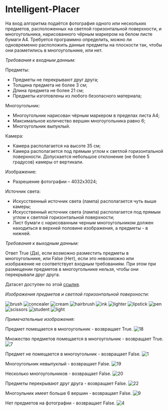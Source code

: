 # Intelligent-Placer

На вход алгоритма подаётся фотография одного или нескольких предметов, расположенных на светлой горизонтальной поверхности, и многоугольника, нарисованного чёрным маркером на белом листе бумаги А4. Требуется программно определить, можно ли одновременно расположить данные предметы на плоскости так, чтобы они разметились в многоугольнике, или нет.

*Требования к входным данным:*

Предметы:
- Предметы не перекрывают друг друга;
- Толщина предмета не более 3 см;
- Длина предмета не более 21 см;
- Предметы изготовлены из любого безопасного материала;

Многоугольник:
- Многоугольник нарисован чёрным маркером в пределах листа А4;
- Максимальное количество вершин многоугольника равно 6;
- Многоугольник выпуклый.

Камера:
- Камера располагается на высоте 35 см;
- Камера располагается под прямым углом к светлой горизонтальной поверхности. Допускается небольшое отклонение (не более 5 градусов) камеры от вертикали.

Изображение:
- Разрешение фотографии – 4032x3024;

Источник света:
- Искусственный источник света (лампа) располагается чуть выше камеры;
- Искусственный источник света (лампа) располагается под прямым углом к светлой горизонтальной поверхности;
- Лист бумаги с нарисованным черным многоугольником должен находиться в верхней половине изображения, а предметы - в нижней.

*Требования к выходным данным:*

Ответ True (Да), если возможно разместить предметы в многоугольнике, или False (Нет), если это невозможно или изображение не соответствует входным требованиям.
При этом при размещении предметов в многоугольнике нельзя, чтобы они перекрывали друг друга.

Датасет доступен по этой [ссылке](https://drive.google.com/drive/u/0/folders/1v_O4n5cpNdBP9IJUE24Z2sLz4DxSF502).

*Изображения предметов и светлой горизонтальной поверхности:*

![brush](https://user-images.githubusercontent.com/60979130/153772349-d3b93651-989f-416c-b950-20ea3ebe2b92.jpeg)
![concealer](https://user-images.githubusercontent.com/60979130/153772350-ca17ad8d-c621-45d9-9ed1-a6e03e4e9f22.jpeg)
![cream](https://user-images.githubusercontent.com/60979130/153772353-131ee85e-a3fa-4d91-bb01-e637343ffb0e.jpeg)
![hairbrush](https://user-images.githubusercontent.com/60979130/153772354-976867a3-55c5-43ee-8f74-43c8aac59eb1.jpeg)
![ink](https://user-images.githubusercontent.com/60979130/153772359-d54cb532-5b05-432d-ada9-3f6718021308.jpeg)
![lighter](https://user-images.githubusercontent.com/60979130/153772360-9dc44b8a-8fd9-468f-861f-371989ac9164.jpeg)
![lipstick](https://user-images.githubusercontent.com/60979130/153772363-ce469e47-652a-43d0-8567-7426dce9ca05.jpeg)
![pen](https://user-images.githubusercontent.com/60979130/153772366-4bb33c91-4110-42b1-95b8-d1e993c11c4c.jpeg)
![scissors](https://user-images.githubusercontent.com/60979130/153772370-58a836c4-1beb-4b7e-bb56-64611505918e.jpeg)
![student](https://user-images.githubusercontent.com/60979130/153772372-c8f329c3-8a15-428c-9c15-356e25d06d15.jpeg)
![light](https://user-images.githubusercontent.com/60979130/153772410-6efd2467-e7fb-45dc-b4eb-daa70db769fa.jpg)

*Примечательные изображения:*

Предмет помещается в многоугольник - возвращает True.
![18](https://user-images.githubusercontent.com/60979130/153773682-ddd77bf5-70de-4083-83a6-34296566ac6f.jpeg)

Множество предметов помещается в многоугольник - возвращает True.
![7](https://user-images.githubusercontent.com/60979130/153773690-a8ba334d-4565-45f7-8820-ed941cd8105b.jpeg)

Предмет не помещается в многоугольник - возвращает False.
![1](https://user-images.githubusercontent.com/60979130/153773708-5e9c3468-0ba7-4fb1-8bf8-af8743b22519.jpeg)

Многоугольник невыпуклый - возвращает False.
![19](https://user-images.githubusercontent.com/60979130/153773726-a76b3a4f-9fbc-45fa-aee9-4319db160197.jpeg)

Несколько многоугольников - возвращает False.
![20](https://user-images.githubusercontent.com/60979130/153773749-dc4540c3-b623-4e7c-9e26-2dfc248ca7d0.jpeg)

Предметы перекрывают друг друга - возвращает False.
![22](https://user-images.githubusercontent.com/60979130/153773755-4455b0bf-12b0-481c-887c-4203bf1fbd73.jpeg)

Многоульник имеет больше 6 вершин - возвращает False.
![9](https://user-images.githubusercontent.com/60979130/153773795-360f51d4-d605-4a16-8a9e-33e368682047.jpeg)

Нет предметов на фотографии - возвращает False.
![4](https://user-images.githubusercontent.com/60979130/153773822-98912799-3b55-4c41-9510-b854f887084e.jpeg)
